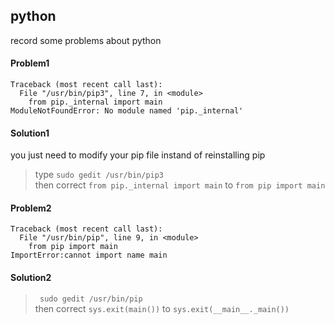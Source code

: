 ## python  
record some problems about python  
#### Problem1
```
Traceback (most recent call last):
  File "/usr/bin/pip3", line 7, in <module>
    from pip._internal import main
ModuleNotFoundError: No module named 'pip._internal'
```
#### Solution1
you just need to modify your pip file instand of reinstalling pip
> type ` sudo gedit /usr/bin/pip3 `   
> then correct ` from pip._internal import main ` to `from pip import main `  

#### Problem2
```
Traceback (most recent call last):
  File "/usr/bin/pip", line 9, in <module>
    from pip import main
ImportError:cannot import name main
```
#### Solution2
> ` sudo gedit /usr/bin/pip`  
> then correct ` sys.exit(main()) ` to `sys.exit(__main__._main()) `  

